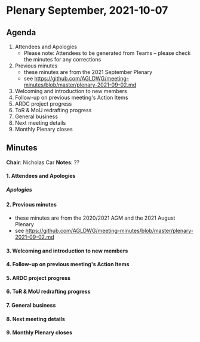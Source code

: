 # Plenary September, 2021-10-07

## Agenda

1. Attendees and Apologies
    * Please note: Attendees to be generated from Teams – please check the minutes for any corrections
2. Previous minutes
    * these minutes are from the 2021 September Plenary
    * see https://github.com/AGLDWG/meeting-minutes/blob/master/plenary-2021-09-02.md
3. Welcoming and introduction to new members
4. Follow-up on previous meeting's Action Items
5. ARDC project progress
6. ToR & MoU redrafting progress
7. General business 
8. Next meeting details
9. Monthly Plenary closes

## Minutes

**Chair**: Nicholas Car
**Notes**: ??  

#### 1. Attendees and Apologies

##### Apologies
    
#### 2. Previous minutes

* these minutes are from the 2020/2021 AGM and the 2021 August Plenary
* see https://github.com/AGLDWG/meeting-minutes/blob/master/plenary-2021-09-02.md

#### 3. Welcoming and introduction to new members
 
#### 4. Follow-up on previous meeting's Action Items

#### 5. ARDC project progress

#### 6. ToR & MoU redrafting progress

#### 7. General business 

#### 8. Next meeting details

#### 9. Monthly Plenary closes
